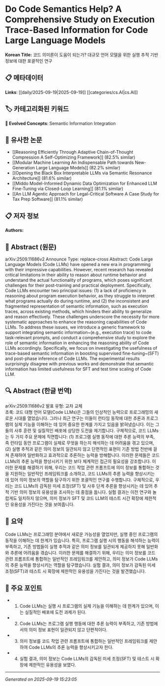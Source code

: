 
# Do Code Semantics Help? A Comprehensive Study on Execution Trace-Based Information for Code Large Language Models

**Korean Title:** 코드 의미론이 도움이 되는가? 대규모 언어 모델을 위한 실행 추적 기반 정보에 대한 포괄적인 연구

## 📋 메타데이터

**Links**: [[daily/2025-09-19|2025-09-19]] [[categories/cs.AI|cs.AI]]

## 🏷️ 카테고리화된 키워드
**🚀 Evolved Concepts**: Semantic Information Integration

## 🔗 유사한 논문
- [[Reasoning Efficiently Through Adaptive Chain-of-Thought Compression A Self-Optimizing Framework]] (82.5% similar)
- [[Modular Machine Learning An Indispensable Path towards New-Generation Large Language Models]] (82.2% similar)
- [[Opening the Black Box Interpretable LLMs via Semantic Resonance Architecture]] (81.6% similar)
- [[Middo Model-Informed Dynamic Data Optimization for Enhanced LLM Fine-Tuning via Closed-Loop Learning]] (81.1% similar)
- [[An LLM Agentic Approach for Legal-Critical Software A Case Study for Tax Prep Software]] (81.1% similar)

## 📋 저자 정보

**Authors:** 

## 📄 Abstract (원문)

arXiv:2509.11686v2 Announce Type: replace-cross 
Abstract: Code Large Language Models (Code LLMs) have opened a new era in programming with their impressive capabilities. However, recent research has revealed critical limitations in their ability to reason about runtime behavior and understand the actual functionality of programs, which poses significant challenges for their post-training and practical deployment. Specifically, Code LLMs encounter two principal issues: (1) a lack of proficiency in reasoning about program execution behavior, as they struggle to interpret what programs actually do during runtime, and (2) the inconsistent and fragmented representation of semantic information, such as execution traces, across existing methods, which hinders their ability to generalize and reason effectively. These challenges underscore the necessity for more systematic approaches to enhance the reasoning capabilities of Code LLMs. To address these issues, we introduce a generic framework to support integrating semantic information~(e.g., execution trace) to code task-relevant prompts, and conduct a comprehensive study to explore the role of semantic information in enhancing the reasoning ability of Code LLMs accordingly. Specifically, we focus on investigating the usefulness of trace-based semantic information in boosting supervised fine-tuning~(SFT) and post-phase inference of Code LLMs. The experimental results surprisingly disagree with previous works and demonstrate that semantic information has limited usefulness for SFT and test time scaling of Code LLM.

## 🔍 Abstract (한글 번역)

arXiv:2509.11686v2 발표 유형: 교차 교체  
초록: 코드 대형 언어 모델(Code LLMs)은 그들의 인상적인 능력으로 프로그래밍의 새로운 시대를 열었습니다. 그러나 최근 연구는 이들이 런타임 동작에 대한 추론과 프로그램의 실제 기능을 이해하는 데 있어 중요한 한계를 가지고 있음을 밝혀냈습니다. 이는 그들의 사후 훈련 및 실질적인 배포에 상당한 도전을 제기합니다. 구체적으로, 코드 LLMs는 두 가지 주요 문제에 직면합니다: (1) 프로그램 실행 동작에 대한 추론 능력의 부족, 즉 런타임 동안 프로그램이 실제로 무엇을 하는지 해석하는 데 어려움을 겪고 있으며, (2) 실행 추적과 같은 의미 정보의 일관되지 않고 단편적인 표현이 기존 방법 전반에 걸쳐 존재하여 일반화하고 효과적으로 추론하는 능력을 방해합니다. 이러한 문제들은 코드 LLMs의 추론 능력을 향상시키기 위한 보다 체계적인 접근의 필요성을 강조합니다. 이러한 문제를 해결하기 위해, 우리는 코드 작업 관련 프롬프트에 의미 정보를 통합하는 것을 지원하는 일반적인 프레임워크를 소개하고, 코드 LLMs의 추론 능력을 향상시키는 데 있어 의미 정보의 역할을 탐구하기 위한 포괄적인 연구를 수행합니다. 구체적으로, 우리는 코드 LLMs의 감독된 미세 조정(SFT) 및 사후 단계 추론을 향상시키는 데 있어 추적 기반 의미 정보의 유용성을 조사하는 데 중점을 둡니다. 실험 결과는 이전 연구와 놀랍게도 일치하지 않으며, 의미 정보가 SFT 및 코드 LLM의 테스트 시간 확장에 제한적인 유용성을 가진다는 것을 보여줍니다.

## 📝 요약

Code LLMs는 프로그래밍 분야에서 새로운 가능성을 열었지만, 실행 중인 프로그램의 동작을 이해하는 데 한계가 있습니다. 특히, 프로그램 실행 시의 행동을 해석하는 능력이 부족하고, 기존 방법들이 실행 추적과 같은 의미 정보를 일관되게 제공하지 못해 일반화와 추론에 어려움을 겪습니다. 이러한 문제를 해결하기 위해, 우리는 의미 정보를 코드 관련 프롬프트에 통합하는 일반적인 프레임워크를 제안하고, 의미 정보가 Code LLMs의 추론 능력을 향상시키는 역할을 탐구했습니다. 실험 결과, 의미 정보가 감독된 미세 조정(SFT)과 테스트 시 확장에 제한적인 유용성을 가진다는 것을 발견했습니다.

## 🎯 주요 포인트

- 1. Code LLMs는 실행 시 프로그램의 실제 기능을 이해하는 데 한계가 있으며, 이는 실질적인 배포에 도전 과제가 된다.

- 2. Code LLMs는 프로그램 실행 행동에 대한 추론 능력이 부족하고, 기존 방법에서의 의미 정보 표현이 일관되지 않고 단편적이다.

- 3. 의미 정보를 코드 작업 관련 프롬프트에 통합하는 일반적인 프레임워크를 제안하여 Code LLMs의 추론 능력을 향상시키고자 한다.

- 4. 실험 결과, 의미 정보는 Code LLMs의 감독된 미세 조정(SFT) 및 테스트 시 확장에 제한적인 유용성을 보였다.

---

*Generated on 2025-09-19 15:23:05*